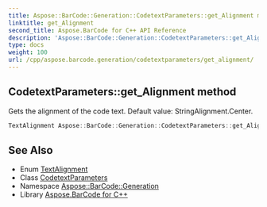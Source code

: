 ```yaml
---
title: Aspose::BarCode::Generation::CodetextParameters::get_Alignment method
linktitle: get_Alignment
second_title: Aspose.BarCode for C++ API Reference
description: 'Aspose::BarCode::Generation::CodetextParameters::get_Alignment method. Gets the alignment of the code text. Default value: StringAlignment.Center in C++.'
type: docs
weight: 100
url: /cpp/aspose.barcode.generation/codetextparameters/get_alignment/
---
```

## CodetextParameters::get_Alignment method


Gets the alignment of the code text. Default value: StringAlignment.Center.

```cpp
TextAlignment Aspose::BarCode::Generation::CodetextParameters::get_Alignment() const
```

## See Also

* Enum [TextAlignment](../../textalignment/)
* Class [CodetextParameters](../)
* Namespace [Aspose::BarCode::Generation](../../)
* Library [Aspose.BarCode for C++](../../../)
